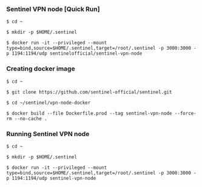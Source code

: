 ### Sentinel VPN node [Quick Run]

`$ cd ~`

`$ mkdir -p $HOME/.sentinel`

`$ docker run -it --privileged --mount type=bind,source=$HOME/.sentinel,target=/root/.sentinel -p 3000:3000 -p 1194:1194/udp sentinelofficial/sentinel-vpn-node`


### Creating docker image

`$ cd ~`

`$ git clone https://github.com/sentinel-official/sentinel.git`

`$ cd ~/sentinel/vpn-node-docker`

`$ docker build --file Dockerfile.prod --tag sentinel-vpn-node --force-rm --no-cache .`

### Running Sentinel VPN node

`$ cd ~`

`$ mkdir -p $HOME/.sentinel`

`$ docker run -it --privileged --mount type=bind,source=$HOME/.sentinel,target=/root/.sentinel -p 3000:3000 -p 1194:1194/udp sentinel-vpn-node`

